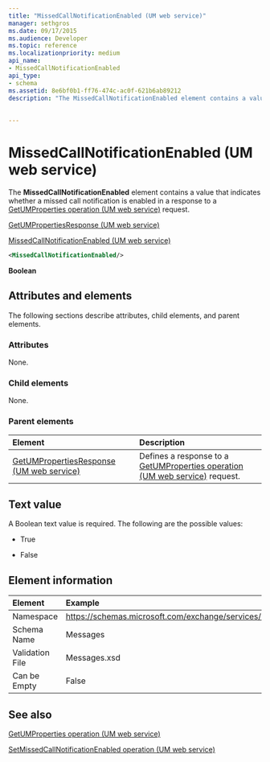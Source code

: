 ```yaml
---
title: "MissedCallNotificationEnabled (UM web service)"
manager: sethgros
ms.date: 09/17/2015
ms.audience: Developer
ms.topic: reference
ms.localizationpriority: medium
api_name:
- MissedCallNotificationEnabled
api_type:
- schema
ms.assetid: 8e6bf0b1-ff76-474c-ac0f-621b6ab89212
description: "The MissedCallNotificationEnabled element contains a value that indicates whether a missed call notification is enabled in a response to a GetUMProperties operation (UM web service) request."
 
 
---
```


# MissedCallNotificationEnabled (UM web service)

The **MissedCallNotificationEnabled** element contains a value that indicates whether a missed call notification is enabled in a response to a [GetUMProperties operation (UM web service)](getumproperties-operation-um-web-service.md) request. 
  
[GetUMPropertiesResponse (UM web service)](getumpropertiesresponse-um-web-service.md)
  
[MissedCallNotificationEnabled (UM web service)](missedcallnotificationenabled-um-web-service.md)
  
```xml
<MissedCallNotificationEnabled/>
```

 **Boolean**
## Attributes and elements

The following sections describe attributes, child elements, and parent elements.
  
### Attributes

None.
  
### Child elements

None.
  
### Parent elements

|**Element**|**Description**|
|:-----|:-----|
|[GetUMPropertiesResponse (UM web service)](getumpropertiesresponse-um-web-service.md) <br/> |Defines a response to a [GetUMProperties operation (UM web service)](getumproperties-operation-um-web-service.md) request.  <br/> |
   
## Text value

A Boolean text value is required. The following are the possible values:
  
- True
    
- False
    
## Element information

| Element | Example |
|:-----|:-----|
|Namespace  <br/> |https://schemas.microsoft.com/exchange/services/2006/messages  <br/> |
|Schema Name  <br/> |Messages  <br/> |
|Validation File  <br/> |Messages.xsd  <br/> |
|Can be Empty  <br/> |False  <br/> |
   
## See also



[GetUMProperties operation (UM web service)](getumproperties-operation-um-web-service.md)
  
[SetMissedCallNotificationEnabled operation (UM web service)](setmissedcallnotificationenabled-operation-um-web-service.md)

